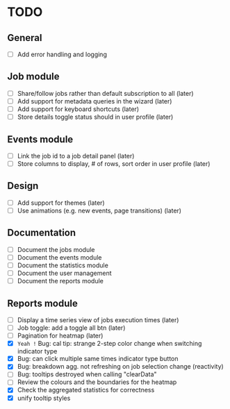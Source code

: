 # TODO

## General
- [ ] Add error handling and logging

## Job module
- [ ] Share/follow jobs rather than default subscription to all (later)
- [ ] Add support for metadata queries in the wizard (later)
- [ ] Add support for keyboard shortcuts (later)
- [ ] Store details toggle status should in user profile (later)

## Events module
- [ ] Link the job id to a job detail panel (later)
- [ ] Store columns to display, # of rows, sort order in user profile (later)

## Design
- [ ] Add support for themes (later)
- [ ] Use animations (e.g. new events, page transitions) (later)

## Documentation
- [ ] Document the jobs module
- [ ] Document the events module
- [ ] Document the statistics module
- [ ] Document the user management
- [ ] Document the reports module

## Reports module
- [ ] Display a time series view of jobs execution times (later)
- [ ] Job toggle: add a toggle all btn (later)
- [ ] Pagination for heatmap (later)
- [x] ```Yeah !``` Bug: cal tip: strange 2-step color change when switching indicator type
- [x] Bug: can click multiple same times indicator type button
- [x] Bug: breakdown agg. not refreshing on job selection change (reactivity)
- [ ] Bug: tooltips destroyed when calling "clearData"
- [ ] Review the colours and the boundaries for the heatmap
- [x] Check the aggregated statistics for correctness
- [x] unify tooltip styles
